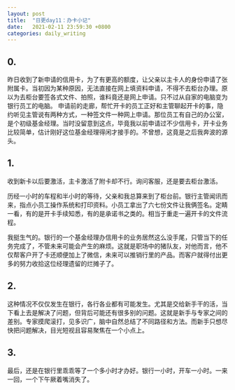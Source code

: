 ```yaml
---
layout: post
title:  "日更day11：办卡小记"
date:   2021-02-11 23:59:30 +0800
categories: daily_writing
---
```


## 0.

昨日收到了新申请的信用卡，为了有更高的额度，让父亲以主卡人的身份申请了张附属卡。当初因为某种原因，无法直接在网上填资料申请，不得不去柜台办理。原以为去柜台要签各式文件、拍照，谁料竟还是网上申请。只不过从自家的电脑变为银行员工的电脑。
申请前的走廊，帮忙开卡的员工正好和主管聊起开卡的事，隐约听见主管说有两种方式，一种签文件一种网上申请。那位员工有自己的办公室，是个初级基金经理。当时没留意到这点，毕竟我以前申请过不少信用卡，开卡业务比较简单，估计刚好这位基金经理得闲才接手的。不曾想，这竟是之后我奔波的源头。

## 1.

收到新卡以后要激活，主卡激活了附卡却不行。询问客服，还是要去柜台激活。

历经一小时的车程和半小时的等待，父亲和我总算来到了柜台前。银行主管闻讯而来，指点小员工操作系统和打印资料。小员工拿出了六七份文件让我俩签名。定睛一看，有的是开卡手续知悉，有的是承诺书之类的。相当于重走一遍开卡的文件流程。

我挺生气的。银行的一个基金经理办信用卡的业务居然这么没手尾，只管当下的任务完成了，不管未来可能会产生的麻烦。这就是职场中的猪队友，对他而言，他不仅帮客户开了卡还顺便加上了微信，未来可以推销行里的产品。而客户就得付出更多的努力收拾这位经理遗留的烂摊子了。

## 2.

这种情况不仅仅发生在银行，各行各业都有可能发生。尤其是交给新手干的活，当下看上去是解决了问题，但背后可能还有很多别的问题。这就是新手与专家之间的差别。专家摸爬滚打，见多识广，脑中自然总结了不同路径和方法。而新手只想尽快把问题解决，目光短视且容易聚焦在一个小点上。

## 3.

最后，还是在银行里乖乖等了一个多小时才办好。银行一小时，开车一小时。一来一回，一个下午厥着嘴消失了。